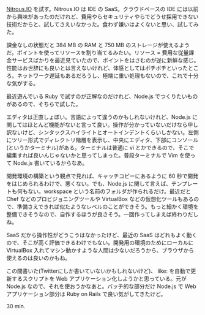 [Nitrous.IO][nitrous-io] を試す。Nitrous.IO は IDE の SaaS。クラウドベースの IDE には以前から興味があったのだけれど、費用やらセキュリティやらでどうせ採用できない技術だからと、試してさえいなかった。食わず嫌いはよくないと思い、試してみた。

課金なしの状態だと 384 MB の RAM と 750 MB のストレージが使えるようだ。ポイントを使ってリソースを割り当てるみたい。リソース = 費用な従量課金サービスばかりを最近見ていたので、ポイントをはさむのが逆に新鮮な感じ。性能はお世辞にも良いとは言えないけれど、体感としてはボチボチといったところ。ネットワーク遅延もあるだろうし、極端に重い処理もないので、これで十分な気がする。

最近遊んでいる Ruby で試すのが正解なのだけれど、Node.js でつくりたいものがあるので、そちらで試した。

エディタは正直しょぼい。言語によって違うのかもしれないけれど、Node.js に関してはほとんど機能がないと言って良い。操作が分かっていないだけなら申し訳ないけど、シンタックスハイライトとオートインデントくらいしかない。左側にツリー形式でディレクトリ階層を表示し、中央にエディタ、下部にコンソール(というかターミナル)がある。ターミナルは普通に vi とかできるので、そこで編集すれば良いんじゃないかと思ってしまった。普段ターミナルで Vim を使って Node.js 書いているからなあ。

開発環境の構築という観点で見れば、キャッチコピーにあるように 60 秒で開発をはじめられるわけで、悪くない。でも、Node.js に関して言えば、テンプレートも何もない。workspace という名前のフォルダが作られるだけ。最近だと Chef などのプロビジョニングツールや VirtualBox などの仮想化ツールもあるので、準備さえできれば似たようなレベルのことができそう。もっと細かく環境を整備できそうなので、自作するほうが良さそう。一回作ってしまえば終わりだしね。

SaaS だから操作性がどうこうはなかったけど、最近の SaaS はどれもよく動くので、そこが高く評価できるわけでもない。開発用の環境のためにローカルに VirtualBox 入れてマシン動かすような人間は少ないだろうから、ブラウザから使えるのは良いのかもね。

この間書いた(Twitterにしか書いていないかもしれないけど)、 like: を自動で更新するスクリプトを Web アプリケーション化しようかと思っている。元が Node.js なので、それを使おうかなあと。バッチ的な部分だけ Node.js で Web アプリケーション部分は Ruby on Rails で良い気がしてきたけど。

30 min.

[nitrous-io]: https://www.nitrous.io/
